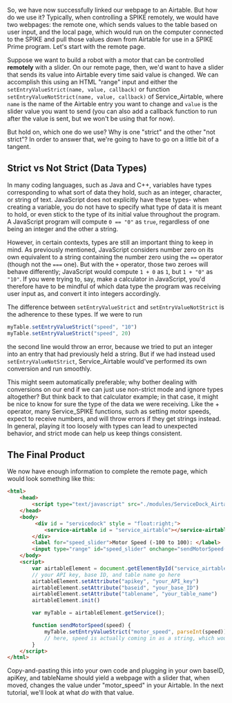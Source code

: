 So, we have now successfully linked our webpage to an Airtable. But how do we use it? Typically, when controlling a SPIKE remotely, we would have two webpages: the remote one, which sends values to the table based on user input, and the local page, which would run on the computer connected to the SPIKE and pull those values down from Airtable for use in a SPIKE Prime program. Let's start with the remote page.

Suppose we want to build a robot with a motor that can be controlled **remotely** with a slider. On our remote page, then, we'd want to have a slider that sends its value into Airtable every time said value is changed. We can accomplish this using an HTML "range" input and either the `setEntryValueStrict(name, value, callback)` or function `setEntryValueNotStrict(name, value, callback)` of Service_Airtable, where `name` is the name of the Airtable entry you want to change and `value` is the slider value you want to send (you can also add a callback function to run after the value is sent, but we won't be using that for now). 

But hold on, which one do we use? Why is one "strict" and the other "not strict"? In order to answer that, we're going to have to go on a little bit of a tangent.

## Strict vs Not Strict (Data Types)
In many coding languages, such as Java and C++, variables have types corresponding to what sort of data they hold, such as an integer, character, or string of text. JavaScript does not explicitly have these types- when creating a variable, you do not have to specify what type of data it is meant to hold, or even stick to the type of its initial value throughout the program. A JavaScript program will compute `0 == "0"` as `true`, regardless of one being an integer and the other a string.

However, in certain contexts, types are still an important thing to keep in mind. As previously mentioned, JavaScript considers number zero on its own equivalent to a string containing the number zero using the `==` operator (though not the `===` one). But with the `+` operator, those two zeroes will behave differently; JavaScript would compute `1 + 0` as `1`, but `1 + "0"` as `"10"`. If you were trying to, say, make a calculator in JavaScript, you'd therefore have to be mindful of which data type the program was receiving user input as, and convert it into integers accordingly.

The difference between `setEntryValueStrict` and `setEntryValueNotStrict` is the adherence to these types. If we were to run
```javascript
myTable.setEntryValueStrict("speed", "10")
myTable.setEntryValueStrict("speed", 20)
```
the second line would throw an error, because we tried to put an integer into an entry that had previously held a string. But if we had instead used `setEntryValueNotStrict`, Service_Airtable would've performed its own conversion and run smoothly.

This might seem automatically preferable; why bother dealing with conversions on our end if we can just use non-strict mode and ignore types altogether? But think back to that calculator example; in that case, it might be nice to know for sure the type of the data we were receiving. Like the + operator, many Service_SPIKE functions, such as setting motor speeds, expect to receive numbers, and will throw errors if they get strings instead. In general, playing it too loosely with types can lead to unexpected behavior, and strict mode can help us keep things consistent.

## The Final Product
We now have enough information to complete the remote page, which would look something like this:

```html
<html>
    <head>
        <script type="text/javascript" src="./modules/ServiceDock_Airtable.js"></script>
    </head>
    <body>
         <div id = "servicedock" style = "float:right;">
            <service-airtable id = "service_airtable"></service-airtable>
        </div>
        <label for="speed_slider">Motor Speed (-100 to 100): </label>
        <input type="range" id="speed_slider" onchange="sendMotorSpeed(this.value)" min="-100" max="100">
    </body>
    <script>
        var airtableElement = document.getElementById("service_airtable")
        // your API key, base ID, and table name go here
        airtableElement.setAttribute("apikey", "your_API_key")
        airtableElement.setAttribute("baseid", "your_base_ID")
        airtableElement.setAttribute("tablename", "your_table_name")
        airtableElement.init()

        var myTable = airtableElement.getService();

        function sendMotorSpeed(speed) {
            myTable.setEntryValueStrict("motor_speed", parseInt(speed)) 
            // here, speed is actually coming in as a string, which would be a problem when trying to send it into a motor, hence the use of the built-in JavaScript function "parseInt" to convert it into an integer
        }
    </script>
</html>
```
Copy-and-pasting this into your own code and plugging in your own baseID, apiKey, and tableName should yield a webpage with a slider that, when moved, changes the value under "motor_speed" in your Airtable. In the next tutorial, we'll look at what *do* with that value.